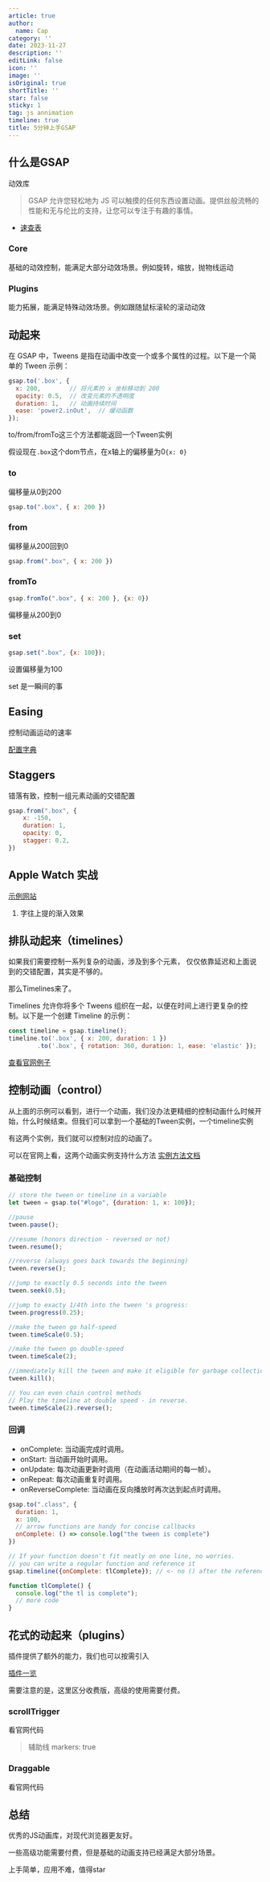 ```yaml
---
article: true
author:
  name: Cap
category: ''
date: 2023-11-27
description: ''
editLink: false
icon: ''
image: ''
isOriginal: true
shortTitle: ''
star: false
sticky: 1
tag: js annimation
timeline: true
title: 5分钟上手GSAP
---
```



## 什么是GSAP

动效库

> GSAP 允许您轻松地为 JS 可以触摸的任何东西设置动画。提供丝般流畅的性能和无与伦比的支持，让您可以专注于有趣的事情。

- [速查表](https://gsap.com/community/cheatsheet/)

### Core

基础的动效控制，能满足大部分动效场景。例如旋转，缩放，抛物线运动

### Plugins

能力拓展，能满足特殊动效场景。例如跟随鼠标滚轮的滚动动效

## 动起来

在 GSAP 中，Tweens 是指在动画中改变一个或多个属性的过程。以下是一个简单的 Tween 示例：

```js
gsap.to('.box', {
  x: 200,        // 将元素的 x 坐标移动到 200
  opacity: 0.5,  // 改变元素的不透明度
  duration: 1,   // 动画持续时间
  ease: 'power2.inOut',  // 缓动函数
});
```

to/from/fromTo这三个方法都能返回一个Tween实例

假设现在`.box`这个dom节点，在x轴上的偏移量为0`{x: 0}`

### to

偏移量从0到200

```js
gsap.to(".box", { x: 200 })
```

### from

偏移量从200回到0

```js
gsap.from(".box", { x: 200 })
```

### fromTo

```js
gsap.fromTo(".box", { x: 200 }, {x: 0})
```

偏移量从200到0

### set

```js
gsap.set(".box", {x: 100});
```

设置偏移量为100

set 是一瞬间的事

## Easing

控制动画运动的速率

[配置字典](https://gsap.com/resources/getting-started/Easing)

## Staggers

错落有致，控制一组元素动画的交错配置

```js
gsap.from(".box", {
    x: -150,
    duration: 1,
    opacity: 0,
    stagger: 0.2,
})
```

## Apple Watch 实战

[示例网站](https://www.apple.com.cn/apple-watch-series-9/)

1. 字往上提的渐入效果

## 排队动起来（timelines）

如果我们需要控制一系列复杂的动画，涉及到多个元素，
仅仅依靠延迟和上面说到的交错配置，其实是不够的。

那么Timelines来了。

Timelines 允许你将多个 Tweens 组织在一起，以便在时间上进行更复杂的控制。以下是一个创建 Timeline 的示例：

```js
const timeline = gsap.timeline();
timeline.to('.box', { x: 200, duration: 1 })
        .to('.box', { rotation: 360, duration: 1, ease: 'elastic' });
```

[查看官网例子](https://gsap.com/resources/getting-started/timelines)

## 控制动画（control）

从上面的示例可以看到，进行一个动画，我们没办法更精细的控制动画什么时候开始，什么时候结束。但我们可以拿到一个基础的Tween实例，一个timeline实例

有这两个实例，我们就可以控制对应的动画了。

可以在官网上看，这两个动画实例支持什么方法
[实例方法文档](https://gsap.com/docs/v3/GSAP/Timeline)

### 基础控制

```js
// store the tween or timeline in a variable
let tween = gsap.to("#logo", {duration: 1, x: 100});

//pause
tween.pause();

//resume (honors direction - reversed or not)
tween.resume();

//reverse (always goes back towards the beginning)
tween.reverse();

//jump to exactly 0.5 seconds into the tween
tween.seek(0.5);

//jump to exacty 1/4th into the tween 's progress:
tween.progress(0.25);

//make the tween go half-speed
tween.timeScale(0.5);

//make the tween go double-speed
tween.timeScale(2);

//immediately kill the tween and make it eligible for garbage collection
tween.kill();

// You can even chain control methods
// Play the timeline at double speed - in reverse.
tween.timeScale(2).reverse();

```

### 回调

- onComplete: 当动画完成时调用。
- onStart: 当动画开始时调用。
- onUpdate: 每次动画更新时调用（在动画活动期间的每一帧）。
- onRepeat: 每次动画重复时调用。
- onReverseComplete: 当动画在反向播放时再次达到起点时调用。

```js
gsap.to(".class", {
  duration: 1, 
  x: 100, 
  // arrow functions are handy for concise callbacks
  onComplete: () => console.log("the tween is complete")
})

// If your function doesn't fit neatly on one line, no worries.
// you can write a regular function and reference it
gsap.timeline({onComplete: tlComplete}); // <- no () after the reference!

function tlComplete() {
  console.log("the tl is complete");
  // more code
}
```

## 花式的动起来（plugins）

插件提供了额外的能力，我们也可以按需引入

[插件一览](https://gsap.com/resources/Plugins/)

需要注意的是，这里区分收费版，高级的使用需要付费。

### scrollTrigger

看官网代码

> 辅助线 markers: true

### Draggable

看官网代码

## 总结

优秀的JS动画库，对现代浏览器更友好。

一些高级功能需要付费，但是基础的动画支持已经满足大部分场景。

上手简单，应用不难，值得star
